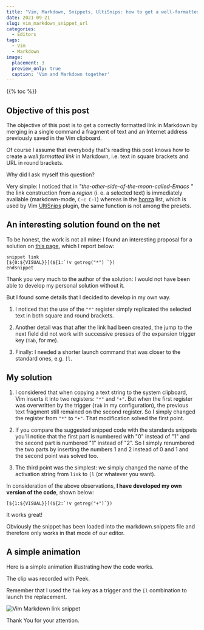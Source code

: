 ```yaml
---
title: "Vim, Markdown, Snippets, UltiSnips: how to get a well-formatted link with a single command"
date: 2021-09-21
slug: vim_markdown_snippet_url
categories:
  - Editors
tags:
  - Vim
  - Markdown
image:
  placement: 3
  preview_only: true 
  caption: 'Vim and Markdown together'
---
```


{{% toc %}}

## Objective of this post

The objective of this post is to get a  correctly formatted link in Markdown by merging in a single command a fragment of text and an Internet address previously saved in the Vim clipboard.

Of course I assume that everybody that's reading this post knows how to create a *well formatted link* in Markdown, i.e. text in square brackets and URL in round brackets.

Why did I ask myself this question?

Very simple: I noticed that in *"the-other-side-of-the-moon-called-Emacs "* the link construction from a *region* (i. e. a selected text) is immediately available (markdown-mode, `C-c C-l`) whereas in the [honza](https://github.com/honza/vim-snippets/blob/master/snippets/markdown.snippets) list, which is used by Vim [UltiSnips](https://github.com/SirVer/ultisnips) plugin, the same function is not among the presets.

## An interesting solution found on the net

To be honest, the work is not all mine: I found an interesting proposal for a solution on [this page](https://brendandawes.com/blog/ultisnips-auto-markdown-link), which I report below:

```vim
snippet link
[${0:${VISUAL}}](${1:`!v getreg("*") `})
endsnippet
```

Thank you very much to the author of the solution: I would not have been able to develop my personal solution without it.

But I found some details that I decided to develop in my own way.

1. I noticed that  the use of the `"*"` register simply replicated the selected text in both square and round brackets.

2. Another detail was that after the link had been created, the jump to the next field did not work with successive presses of the expansion trigger key (`Tab`, for me).

3. Finally: I needed a shorter launch command that was closer to the standard ones, e.g.  `[l`.


## My solution

1. I considered that when copying a text string to the system clipboard, Vim inserts it into two registers: `"*"` and `"+"`. But when the first register was overwritten by the trigger (`Tab` in my configuration), the previous text fragment still remained on the second register. So I simply changed the register from `"*"` to `"+"`. That modification solved the first point.


2. If you compare the suggested snipped code with the standards snippets you'll notice that the first part is numbered with "0" instead of "1" and the second part is numbered "1" instead of "2".  So I simply renumbered the two parts by inserting the numbers 1 and 2 instead of 0 and 1 and the second point was solved too.

3. The third point was the simplest: we simply changed the name of the activation string from `link` to `[l` (or whatever you want).

In consideration of the above observations, **I have developed my own version of the code**,  shown below:

```vim
[${1:${VISUAL}}](${2:`!v getreg("+")`})
```
It works great!

Obviously the snippet has been loaded into the markdown.snippets file and therefore only works in that mode of our editor.  

## A simple animation

Here is a simple animation illustrating how the code works.

The clip was recorded with Peek.  

Remember that I used the `Tab` key as a trigger and the `[l` combination to launch the replacement.

![Vim Markdown link snippet](vim_markdown_link_snippet.gif "My code is working!")

Thank You for your attention.
